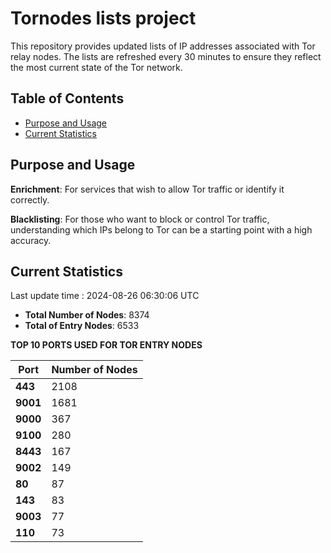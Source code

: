 # Tornodes lists project

This repository provides updated lists of IP addresses associated with Tor relay nodes. The lists are refreshed every 30 minutes to ensure they reflect the most current state of the Tor network.

## Table of Contents

- [Purpose and Usage](#purpose-and-usage)
- [Current Statistics](#current-statistics)


## Purpose and Usage

**Enrichment**: For services that wish to allow Tor traffic or identify it correctly.

**Blacklisting**: For those who want to block or control Tor traffic, understanding which IPs belong to Tor can be a starting point with a high accuracy.

## Current Statistics

Last update time : 2024-08-26 06:30:06 UTC

- **Total Number of Nodes**: 8374
- **Total of Entry Nodes**: 6533

**TOP 10 PORTS USED FOR TOR ENTRY NODES**

| **Port** | **Number of Nodes** |
|------|-----------------|
| **443**   | 2108  |
| **9001**   | 1681  |
| **9000**   | 367  |
| **9100**   | 280  |
| **8443**   | 167  |
| **9002**   | 149  |
| **80**   | 87  |
| **143**   | 83  |
| **9003**   | 77  |
| **110**   | 73  |

